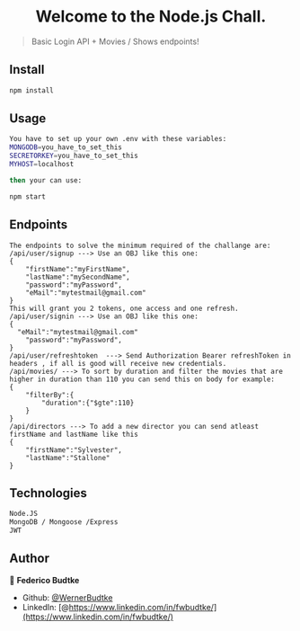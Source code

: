 <h1 align="center">Welcome to the Node.js Chall.</h1>

> Basic Login API + Movies / Shows endpoints!

## Install

```sh
npm install
```

## Usage

```sh
You have to set up your own .env with these variables:
MONGODB=you_have_to_set_this
SECRETORKEY=you_have_to_set_this
MYHOST=localhost

then your can use:

npm start
```
## Endpoints
```
The endpoints to solve the minimum required of the challange are:
/api/user/signup ---> Use an OBJ like this one:
{
	"firstName":"myFirstName",
	"lastName":"mySecondName",
	"password":"myPassword",
	"eMail":"mytestmail@gmail.com"
}
This will grant you 2 tokens, one access and one refresh.
/api/user/signin ---> Use an OBJ like this one:
{
  "eMail":"mytestmail@gmail.com"
	"password":"myPassword",
}
/api/user/refreshtoken  ---> Send Authorization Bearer refreshToken in headers , if all is good will receive new credentials.
/api/movies/ ---> To sort by duration and filter the movies that are higher in duration than 110 you can send this on body for example:
{
	"filterBy":{
		"duration":{"$gte":110}
	}
}
/api/directors ---> To add a new director you can send atleast firstName and lastName like this
{
	"firstName":"Sylvester",
	"lastName":"Stallone"
}

```
## Technologies

```sh
Node.JS
MongoDB / Mongoose /Express
JWT
```
## Author

👤 **Federico Budtke**

* Github: [@WernerBudtke](https://github.com/WernerBudtke)
* LinkedIn: [@https://www.linkedin.com/in/fwbudtke/](https://www.linkedin.com/in/fwbudtke/)
